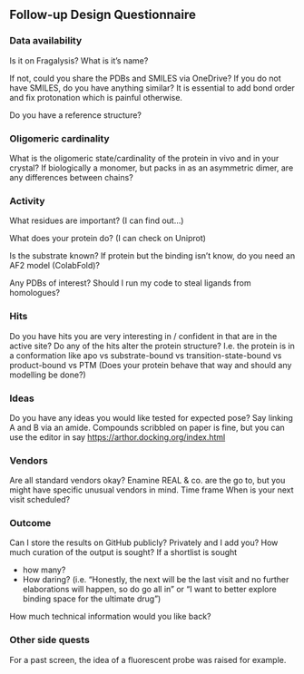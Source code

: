 ## Follow-up Design Questionnaire

### Data availability
Is it on Fragalysis? What is it’s name?

If not, could you share the PDBs and SMILES via OneDrive?
If you do not have SMILES, do you have anything similar? It is essential to add bond order and fix protonation which is painful otherwise.

Do you have a reference structure?

### Oligomeric cardinality
What is the oligomeric state/cardinality of the protein in vivo and in your crystal?
If biologically a monomer, but packs in as an asymmetric dimer, are any differences between chains?

### Activity
What residues are important? (I can find out…)

What does your protein do? (I can check on Uniprot)

Is the substrate known? If protein but the binding isn’t know, do you need an AF2 model (ColabFold)?

Any PDBs of interest? Should I run my code to steal ligands from homologues?

### Hits
Do you have hits you are very interesting in / confident in that are in the active site?
Do any of the hits alter the protein structure? I.e. the protein is in a conformation like apo vs substrate-bound vs transition-state-bound vs product-bound vs PTM
(Does your protein behave that way and should any modelling be done?)

### Ideas
Do you have any ideas you would like tested for expected pose?
Say linking A and B via an amide.
Compounds scribbled on paper is fine, but you can use the editor in say https://arthor.docking.org/index.html

### Vendors
Are all standard vendors okay? Enamine REAL & co. are the go to, but you might have specific unusual vendors in mind.
Time frame
When is your next visit scheduled?

### Outcome
Can I store the results on GitHub publicly? Privately and I add you?
How much curation of the output is sought?
If a shortlist is sought

* how many?
* How daring? (i.e. “Honestly, the next will be the last visit and no further elaborations will happen, so do go all in” or “I want to better explore binding space for the ultimate drug”)

How much technical information would you like back?

### Other side quests

For a past screen, the idea of a fluorescent probe was raised for example.


